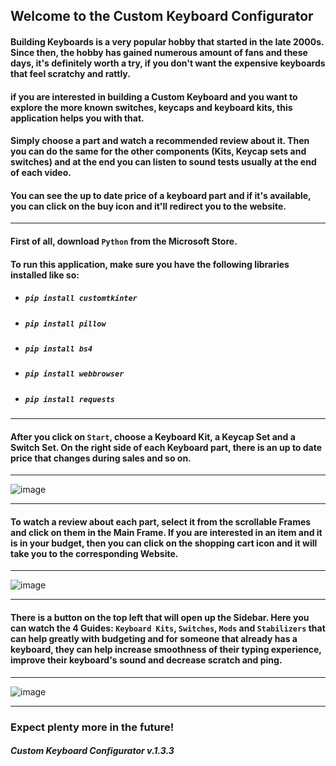 


                                    
## Welcome to the Custom Keyboard Configurator
                            
#### Building Keyboards is a very popular hobby that started in the late 2000s. Since then, the hobby has gained numerous amount of fans and these days, it's definitely worth a try, if you don't want the expensive keyboards that feel scratchy and rattly.

#### if you are interested in building a Custom Keyboard and you want to explore the more known switches, keycaps and keyboard kits, this application helps you with that. 

#### Simply choose a part and watch a recommended review about it. Then you can do the same for the other components (Kits, Keycap sets and switches) and at the end you can listen to sound tests usually at the end of each video. 

#### You can see the up to date price of a keyboard part and if it's available, you can click on the buy icon and it'll redirect you to the website.
____________________________________________________________________________________________________________________________________________________________________
#### First of all, download ``Python`` from the Microsoft Store.
#### To run this application, make sure you have the following libraries installed like so:

- ##### ``pip install customtkinter``
- ##### ``pip install pillow``
- ##### ``pip install bs4``
- ##### ``pip install webbrowser``
- ##### ``pip install requests``
____________________________________________________________________________________________________________________________________________________________________
#### After you click on ``Start``, choose a Keyboard Kit, a Keycap Set and a Switch Set. On the right side of each Keyboard part, there is an up to date price that changes during sales and so on. 
____________________________________________________________________________________________________________________________________________________________________
![image](https://user-images.githubusercontent.com/120993360/234740825-877beefb-8f23-4fda-acc6-07b5cf15c316.png)
____________________________________________________________________________________________________________________________________________________________________
#### To watch a review about each part, select it from the scrollable Frames and click on them in the Main Frame. If you are interested in an item and it is in your budget, then you can click on the shopping cart icon and it will take you to the corresponding Website. 
____________________________________________________________________________________________________________________________________________________________________
![image](https://user-images.githubusercontent.com/120993360/234732854-c443aafc-d76f-4bbc-a11c-e90b0a9a04a5.png)
____________________________________________________________________________________________________________________________________________________________________
#### There is a button on the top left that will open up the Sidebar. Here you can watch the 4 Guides: ``Keyboard Kits``, ``Switches``, ``Mods`` and ``Stabilizers`` that can help greatly with budgeting and for someone that already has a keyboard, they can help increase smoothness of their typing experience, improve their keyboard's sound and decrease scratch and ping.
____________________________________________________________________________________________________________________________________________________________________
![image](https://user-images.githubusercontent.com/120993360/234732802-ce2957e7-34b2-4ea6-baba-64cf737e3cef.png)
____________________________________________________________________________________________________________________________________________________________________ 





### Expect plenty more in the future!

##### Custom Keyboard Configurator v.1.3.3
